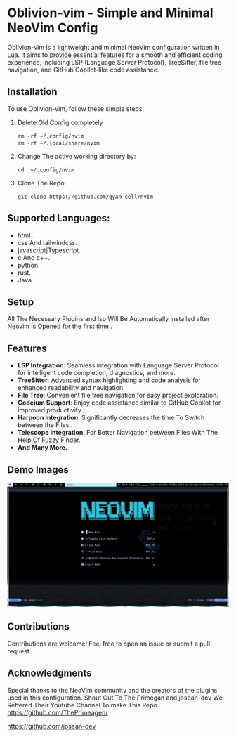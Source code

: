 # Oblivion-vim - Simple and Minimal NeoVim Config

Oblivion-vim is a lightweight and minimal NeoVim configuration written in Lua. It aims to provide essential features for a smooth and efficient coding experience, including LSP (Language Server Protocol), TreeSitter, file tree navigation, and GitHub Copilot-like code assistance.


## Installation
To use Oblivion-vim, follow these simple steps:
1. Delete Old Config completely
   ```
   rm -rf ~/.config/nvim
   rm -rf ~/.local/share/nvim
   ```

4. Change The active working directory by:
   ```
   cd  ~/.config/nvim
   ```

5. Clone The Repo:
 
   ```
   git clone https://github.com/gyan-cell/nvim
   ```


## Supported Languages:
- html .
- css And tailwindcss.
- javascript|Typescript.
- c And c++.
- python.
- rust.
- Java


## Setup
All The Necessary Plugins and lsp Will Be Automatically installed after Neovim is Opened for the first time .

## Features
- **LSP Integration**: Seamless integration with Language Server Protocol for intelligent code completion, diagnostics, and more.
- **TreeSitter**: Advanced syntax highlighting and code analysis for enhanced readability and navigation.
- **File Tree**: Convenient file tree navigation for easy project exploration.
- **Codeium Support**: Enjoy code assistance similar to GitHub Copilot for improved productivity.
- **Harpoon Integration**: Significantly decreases the time To Switch between the Files .
- **Telescope Integration**: For Better Navigation between Files With The Help Of Fuzzy Finder.
- **And Many More.**

## Demo Images

![Screenshot of After Opening setup](https://github.com/gyan-cell/nvim/blob/master/images/demo0.jpeg)



## Contributions
Contributions are welcome! Feel free to open an issue or submit a pull request.

## Acknowledgments
Special thanks to the NeoVim community and the creators of the plugins used in this configuration.
Shout Out To The Primegan and josean-dev We Reffered Their Youtube Channel To make This Repo.
https://github.com/ThePrimeagen/


https://github.com/josean-dev             


